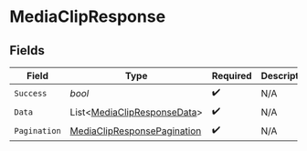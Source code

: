 # MediaClipResponse


## Fields

| Field                                                                                 | Type                                                                                  | Required                                                                              | Description                                                                           | Example                                                                               |
| ------------------------------------------------------------------------------------- | ------------------------------------------------------------------------------------- | ------------------------------------------------------------------------------------- | ------------------------------------------------------------------------------------- | ------------------------------------------------------------------------------------- |
| `Success`                                                                             | *bool*                                                                                | :heavy_check_mark:                                                                    | N/A                                                                                   | true                                                                                  |
| `Data`                                                                                | List<[MediaClipResponseData](../../Models/Components/MediaClipResponseData.md)>       | :heavy_check_mark:                                                                    | N/A                                                                                   |                                                                                       |
| `Pagination`                                                                          | [MediaClipResponsePagination](../../Models/Components/MediaClipResponsePagination.md) | :heavy_check_mark:                                                                    | N/A                                                                                   |                                                                                       |